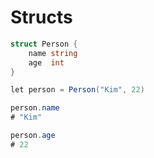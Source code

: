 # Structs

```csharp
struct Person {
    name string
    age  int
}
```

```csharp
let person = Person("Kim", 22)

person.name
# "Kim"

person.age
# 22
```
